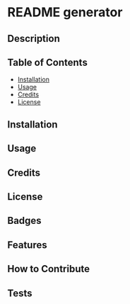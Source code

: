 # README generator
  
## Description
  
## Table of Contents
- [Installation](#installation)
- [Usage](#usage)
- [Credits](#credits)
- [License](#license)
  
## Installation

## Usage

## Credits

## License

## Badges

## Features

## How to Contribute

## Tests
